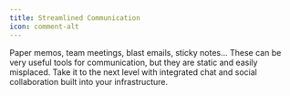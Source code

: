 ```yaml
---
title: Streamlined Communication
icon: comment-alt
---
```

Paper memos, team meetings, blast emails, sticky notes... These can be very useful tools for communication, but they are static and easily misplaced. Take it to the next level with integrated chat and social collaboration built into your infrastructure.
